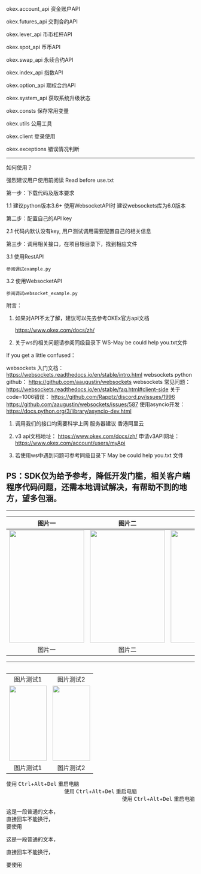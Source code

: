 okex.account_api   资金账户API

okex.futures_api   交割合约API

okex.lever_api   币币杠杆API

okex.spot_api   币币API

okex.swap_api   永续合约API

okex.index_api   指数API

okex.option_api   期权合约API

okex.system_api   获取系统升级状态

okex.consts   保存常用变量

okex.utils   公用工具

okex.client   登录使用

okex.exceptions   错误情况判断

---

如何使用？

强烈建议用户使用前阅读 Read before use.txt

第一步：下载代码及版本要求

1.1 建议python版本3.6+  使用WebsocketAPI时 建议websockets库为6.0版本

第二步：配置自己的API key

2.1 代码内默认没有key, 用户测试调用需要配置自己的相关信息

第三步：调用相关接口，在项目根目录下，找到相应文件

3.1 使用RestAPI
    
    参阅调试example.py
    
3.2 使用WebsocketAPI

    参阅调试websocket_example.py
    
附言：
1. 如果对API不太了解，建议可以先去参考OKEx官方api文档

    https://www.okex.com/docs/zh/

2. 关于ws的相关问题请参阅同级目录下 WS-May be could help you.txt文件



If you get a little confused：

websockets 入门文档： https://websockets.readthedocs.io/en/stable/intro.html
websockets python github： https://github.com/aaugustin/websockets
websockets 常见问题： https://websockets.readthedocs.io/en/stable/faq.html#client-side
关于code=1006错误：
https://github.com/Rapptz/discord.py/issues/1996
https://github.com/aaugustin/websockets/issues/587
使用asyncio开发： https://docs.python.org/3/library/asyncio-dev.html



1. 调用我们的接口均需要科学上网
服务器建议 香港阿里云

2. v3 api文档地址： https://www.okex.com/docs/zh/
申请v3API网址： https://www.okex.com/account/users/myApi

3. 若使用ws中遇到问题可参考同级目录下 May be could help you.txt 文件

PS：SDK仅为给予参考，降低开发门槛，相关客户端程序代码问题，还需本地调试解决，有帮助不到的地方，望多包涵。
---


---

<div align=center>

| 图片一 | 图片二 | 图片三 |
| :----: | :----: | :----: |
| <img src="https://i.loli.net/2020/06/06/5XZ3rWicP9DsAv8.jpg" width="200" height="300"> | <img src="https://i.loli.net/2020/06/06/Bs38HpbMYuaLcyV.jpg" width="200" height="300"> | <img src="https://i.loli.net/2020/06/06/5XZ3rWicP9DsAv8.jpg" width="200" height="300"> |
| 图片一 | 图片二 | 图片三 |
</div>

--- 


<table align=Left>
    <tr align=center>
        <td>图片测试1</td>
        <td>图片测试2</td>
    </tr>
    <tr align=center>
        <td><img src="https://i.loli.net/2020/06/06/5XZ3rWicP9DsAv8.jpg" width="100" height="200"></td>
        <td><img src="https://i.loli.net/2020/06/06/Bs38HpbMYuaLcyV.jpg" width="100" height="200"></td>
    </tr>
    <tr align=center>
        <td>图片测试1</td>
        <td>图片测试2</td>
    </tr>
</table>
<div align=Left>
使用 <kbd>Ctrl</kbd>+<kbd>Alt</kbd>+<kbd>Del</kbd> 重启电脑
</div>

<div align=center>
使用 <kbd>Ctrl</kbd>+<kbd>Alt</kbd>+<kbd>Del</kbd> 重启电脑
</div>

<div align=right>
使用 <kbd>Ctrl</kbd>+<kbd>Alt</kbd>+<kbd>Del</kbd> 重启电脑
</div>

这是一段普通的文本，<br>
直接回车不能换行，<br>
要使用<br>

这是一段普通的文本，

直接回车不能换行，

要使用
